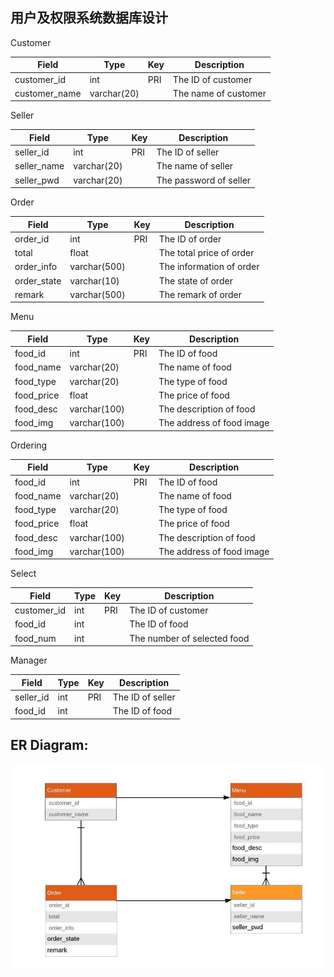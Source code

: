 ## 用户及权限系统数据库设计
Customer

| Field         | Type        | Key | Description          |
|---------------|-------------|-----|----------------------|
| customer_id   | int         | PRI | The ID of customer   |
| customer_name | varchar(20) |     | The name of customer |

Seller

| Field       | Type        | Key | Description            |
|-------------|-------------|-----|------------------------|
| seller_id   | int         | PRI | The ID of seller       |
| seller_name | varchar(20) |     | The name of seller     |
| seller_pwd  | varchar(20) |     | The password of seller |


Order

| Field       | Type         | Key | Description              |
|-------------|--------------|-----|--------------------------|
| order_id    | int          | PRI | The ID of order          |
| total       | float        |     | The total price of order |
| order_info  | varchar(500) |     | The information of order |
| order_state | varchar(10)  |     | The state of order       |
| remark      | varchar(500) |     | The remark of order      |

Menu

| Field      | Type         | Key | Description               |
|------------|--------------|-----|---------------------------|
| food_id    | int          | PRI | The ID of food            |
| food_name  | varchar(20)  |     | The name of food          |
| food_type  | varchar(20)  |     | The type of food          |
| food_price | float        |     | The price of food         |
| food_desc  | varchar(100) |     | The description of food   |
| food_img   | varchar(100) |     | The address of food image |

Ordering

| Field      | Type         | Key | Description               |
|------------|--------------|-----|---------------------------|
| food_id    | int          | PRI | The ID of food            |
| food_name  | varchar(20)  |     | The name of food          |
| food_type  | varchar(20)  |     | The type of food          |
| food_price | float        |     | The price of food         |
| food_desc  | varchar(100) |     | The description of food   |
| food_img   | varchar(100) |     | The address of food image |

Select

| Field       | Type | Key | Description                 |
|-------------|------|-----|-----------------------------|
| customer_id | int  | PRI | The ID of customer          |
| food_id     | int  |     | The ID of food              |
| food_num    | int  |     | The number of selected food |


Manager

| Field     | Type | Key | Description      |
|-----------|------|-----|------------------|
| seller_id | int  | PRI | The ID of seller |
| food_id   | int  |     | The ID of food   |


## ER Diagram:
![](er_diagram.png)
